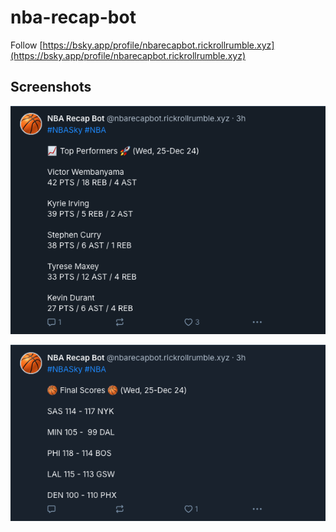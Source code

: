 # nba-recap-bot
Follow [https://bsky.app/profile/nbarecapbot.rickrollrumble.xyz](https://bsky.app/profile/nbarecapbot.rickrollrumble.xyz)

## Screenshots
![alt text](assets/image.png)

![alt text](assets/image-1.png)